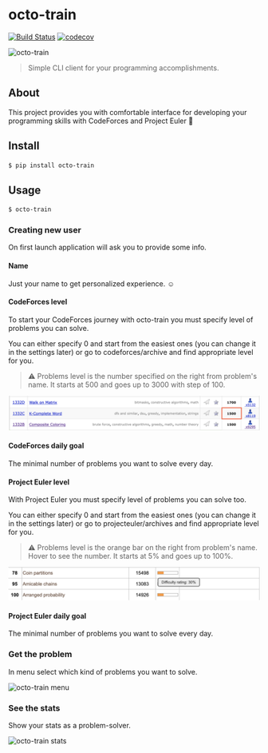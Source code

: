 # octo-train

[![Build Status](https://travis-ci.org/dankondr/octo-train.svg?branch=master)](https://travis-ci.org/dankondr/octo-train)
[![codecov](https://codecov.io/gh/dankondr/octo-train/branch/master/graph/badge.svg)](https://codecov.io/gh/dankondr/octo-train)

![octo-train](https://raw.githubusercontent.com/dankondr/octo-train/master/art/octo_train.gif)

> Simple CLI client for your programming accomplishments.

## About

This project provides you with comfortable interface for developing your programming skills with CodeForces and Project Euler 🎉

## Install

```bash
$ pip install octo-train
```

## Usage

```bash
$ octo-train
```

### Creating new user

On first launch application will ask you to provide some info.

#### Name

Just your name to get personalized experience. ☺️

#### CodeForces level

To start your CodeForces journey with octo-train you must specify level of problems you can solve.

You can either specify 0 and start from the easiest ones (you can change it in the settings later) or go to codeforces/archive and find appropriate level for you.


>⚠️ Problems level is the number specified on the right from problem's name. It starts at 500 and goes up to 3000 with step of 100.

![problems level](https://raw.githubusercontent.com/dankondr/octo-train/master/art/cf_problem_level.png)

#### CodeForces daily goal

The minimal number of problems you want to solve every day.

#### Project Euler level

With Project Euler you must specify level of problems you can solve too.

You can either specify 0 and start from the easiest ones (you can change it in the settings later) or go to projecteuler/archives and find appropriate level for you.


>⚠️ Problems level is the orange bar on the right from problem's name. Hover to see the number. It starts at 5% and goes up to 100%.

![problems level](https://raw.githubusercontent.com/dankondr/octo-train/master/art/pe_problem_level.png)

#### Project Euler daily goal

The minimal number of problems you want to solve every day.

### Get the problem

In menu select which kind of problems you want to solve.

![octo-train menu](https://raw.githubusercontent.com/dankondr/octo-train/master/art/octo_train_menu.gif)

### See the stats

Show your stats as a problem-solver.

![octo-train stats](https://raw.githubusercontent.com/dankondr/octo-train/master/art/octo_train_stats.gif)